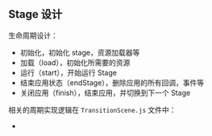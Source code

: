 ## Stage 设计


生命周期设计：

 - 初始化，初始化 stage，资源加载器等
 - 加载（load），初始化所需要的资源
 - 运行（start），开始运行 Stage
 - 结束应用状态（endStage），删除应用的所有回调，事件等
 - 关闭应用（finish），结束应用，并切换到下一个 Stage

相关的周期实现逻辑在 ``TransitionScene.js`` 文件中：

 - 
